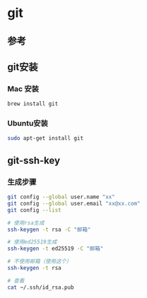 # git
## 参考
## git安装
### Mac 安装
```bash
brew install git
```
### Ubuntu安装
```bash
sudo apt-get install git
```

## git-ssh-key
### 生成步骤
```bash
git config --global user.name "xx"
git config --global user.email "xx@xx.com"
git config --list

# 使用rsa生成
ssh-keygen -t rsa -C "邮箱"

# 使用ed25519生成
ssh-keygen -t ed25519 -C "邮箱"

# 不使用邮箱（使用这个）
ssh-keygen -t rsa

# 查看
cat ~/.ssh/id_rsa.pub
```
